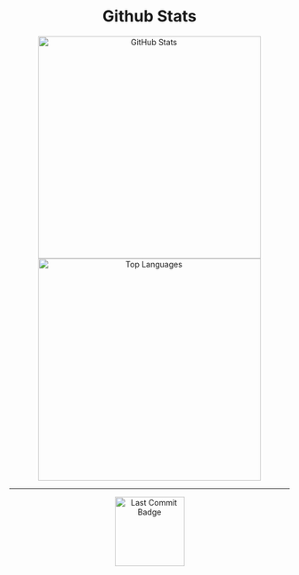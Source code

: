 <div align="center">
  <h1>Github Stats</h1>
  <img src="https://github-readme-stats.vercel.app/api?username=brittojo7n&show_icons=true&theme=tokyonight&rank_icon=github&hide_border=true" alt="GitHub Stats" width="400"/><br>
  <img src="https://github-readme-stats.vercel.app/api/top-langs/?username=brittojo7n&layout=compact&theme=tokyonight&hide_border=true" alt="Top Languages" width="400"/><br>
  <hr>
  <img src="https://img.shields.io/github/last-commit/brittojo7n/brittojo7n" alt="Last Commit Badge" width="125"/>
</div>
